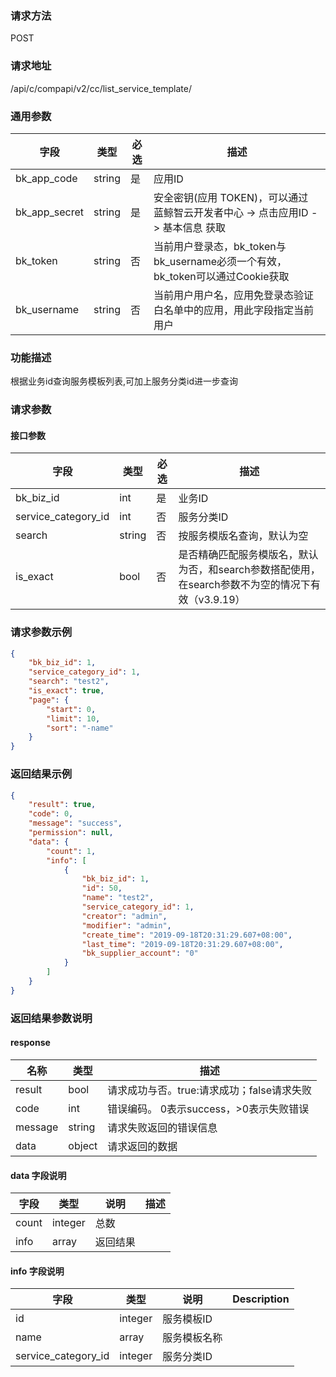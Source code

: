
### 请求方法

POST


### 请求地址

/api/c/compapi/v2/cc/list_service_template/


### 通用参数

| 字段 | 类型 | 必选 |  描述 |
|-----------|------------|--------|------------|
| bk_app_code  |  string    | 是 | 应用ID     |
| bk_app_secret|  string    | 是 | 安全密钥(应用 TOKEN)，可以通过 蓝鲸智云开发者中心 -> 点击应用ID -> 基本信息 获取 |
| bk_token     |  string    | 否 | 当前用户登录态，bk_token与bk_username必须一个有效，bk_token可以通过Cookie获取 |
| bk_username  |  string    | 否 | 当前用户用户名，应用免登录态验证白名单中的应用，用此字段指定当前用户 |


### 功能描述

根据业务id查询服务模板列表,可加上服务分类id进一步查询

### 请求参数



#### 接口参数

| 字段                 |  类型      | 必选	   |  描述                 |
|----------------------|------------|--------|-----------------------|
| bk_biz_id           | int    | 是   | 业务ID         |
| service_category_id         | int  | 否   | 服务分类ID |
| search         | string  | 否   | 按服务模版名查询，默认为空 |
| is_exact         | bool  | 否   | 是否精确匹配服务模版名，默认为否，和search参数搭配使用，在search参数不为空的情况下有效（v3.9.19） |


### 请求参数示例

```json
{
    "bk_biz_id": 1,
    "service_category_id": 1,
    "search": "test2",
    "is_exact": true,
    "page": {
        "start": 0,
        "limit": 10,
        "sort": "-name"
    }
}
```

### 返回结果示例

```json
{
    "result": true,
    "code": 0,
    "message": "success",
    "permission": null,
    "data": {
        "count": 1,
        "info": [
            {
                "bk_biz_id": 1,
                "id": 50,
                "name": "test2",
                "service_category_id": 1,
                "creator": "admin",
                "modifier": "admin",
                "create_time": "2019-09-18T20:31:29.607+08:00",
                "last_time": "2019-09-18T20:31:29.607+08:00",
                "bk_supplier_account": "0"
            }
        ]
    }
}
```

### 返回结果参数说明

#### response

| 名称  | 类型  | 描述 |
|---|---|---|
| result | bool | 请求成功与否。true:请求成功；false请求失败 |
| code | int | 错误编码。 0表示success，>0表示失败错误 |
| message | string | 请求失败返回的错误信息 |
| data | object | 请求返回的数据 |

#### data 字段说明

| 字段|类型|说明|描述|
|---|---|---|---|
|count|integer|总数||
|info|array|返回结果||

#### info 字段说明

| 字段|类型|说明|Description|
|---|---|---|---|
|id|integer|服务模板ID||
|name|array|服务模板名称||
|service_category_id|integer|服务分类ID||